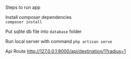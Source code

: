 Steps to run app

Install composer dependencies \
```composer install``` 

Put sqlite db file into
``database`` folder

Run local server with command
``php artisan serve``

Api Route
http://127.0.0.1:8000/api/destination/1?radius=1
